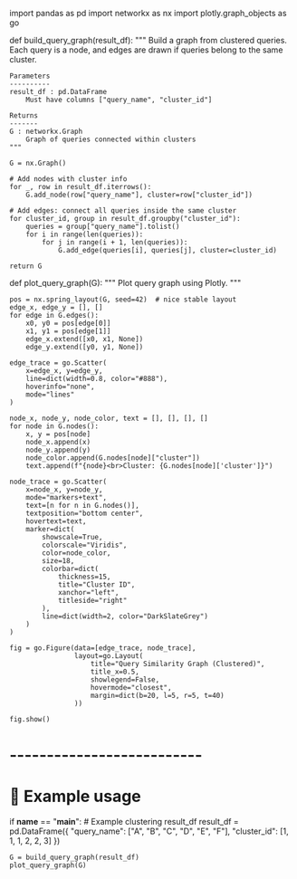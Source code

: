 import pandas as pd
import networkx as nx
import plotly.graph_objects as go

def build_query_graph(result_df):
    """
    Build a graph from clustered queries.
    Each query is a node, and edges are drawn if queries belong to the same cluster.

    Parameters
    ----------
    result_df : pd.DataFrame
        Must have columns ["query_name", "cluster_id"]

    Returns
    -------
    G : networkx.Graph
        Graph of queries connected within clusters
    """

    G = nx.Graph()

    # Add nodes with cluster info
    for _, row in result_df.iterrows():
        G.add_node(row["query_name"], cluster=row["cluster_id"])

    # Add edges: connect all queries inside the same cluster
    for cluster_id, group in result_df.groupby("cluster_id"):
        queries = group["query_name"].tolist()
        for i in range(len(queries)):
            for j in range(i + 1, len(queries)):
                G.add_edge(queries[i], queries[j], cluster=cluster_id)

    return G


def plot_query_graph(G):
    """
    Plot query graph using Plotly.
    """

    pos = nx.spring_layout(G, seed=42)  # nice stable layout
    edge_x, edge_y = [], []
    for edge in G.edges():
        x0, y0 = pos[edge[0]]
        x1, y1 = pos[edge[1]]
        edge_x.extend([x0, x1, None])
        edge_y.extend([y0, y1, None])

    edge_trace = go.Scatter(
        x=edge_x, y=edge_y,
        line=dict(width=0.8, color="#888"),
        hoverinfo="none",
        mode="lines"
    )

    node_x, node_y, node_color, text = [], [], [], []
    for node in G.nodes():
        x, y = pos[node]
        node_x.append(x)
        node_y.append(y)
        node_color.append(G.nodes[node]["cluster"])
        text.append(f"{node}<br>Cluster: {G.nodes[node]['cluster']}")

    node_trace = go.Scatter(
        x=node_x, y=node_y,
        mode="markers+text",
        text=[n for n in G.nodes()],
        textposition="bottom center",
        hovertext=text,
        marker=dict(
            showscale=True,
            colorscale="Viridis",
            color=node_color,
            size=18,
            colorbar=dict(
                thickness=15,
                title="Cluster ID",
                xanchor="left",
                titleside="right"
            ),
            line=dict(width=2, color="DarkSlateGrey")
        )
    )

    fig = go.Figure(data=[edge_trace, node_trace],
                    layout=go.Layout(
                        title="Query Similarity Graph (Clustered)",
                        title_x=0.5,
                        showlegend=False,
                        hovermode="closest",
                        margin=dict(b=20, l=5, r=5, t=40)
                    ))

    fig.show()


# --------------------------
# 🔹 Example usage
if __name__ == "__main__":
    # Example clustering result_df
    result_df = pd.DataFrame({
        "query_name": ["A", "B", "C", "D", "E", "F"],
        "cluster_id": [1, 1, 1, 2, 2, 3]
    })

    G = build_query_graph(result_df)
    plot_query_graph(G)

